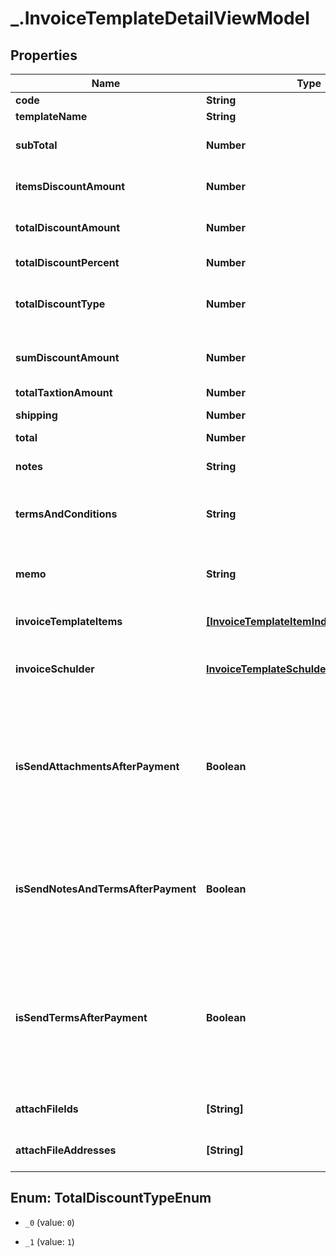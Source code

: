 # _.InvoiceTemplateDetailViewModel

## Properties
Name | Type | Description | Notes
------------ | ------------- | ------------- | -------------
**code** | **String** | کد یکتا | [optional] 
**templateName** | **String** | عنوان | [optional] 
**subTotal** | **Number** | جمع مبلغ پرداختی آیتم های مالی | [optional] 
**itemsDiscountAmount** | **Number** | جمع مبلغ تخفیف آیتم های مالی | [optional] 
**totalDiscountAmount** | **Number** | جمع مبلغ تخفیف آیتم های مالی | [optional] 
**totalDiscountPercent** | **Number** | درصد تخفیف به کل فاکتور | [optional] 
**totalDiscountType** | **Number** | نوع تخفیف به کل فاکتور:  0 = مبلغ  1 = درصد | [optional] 
**sumDiscountAmount** | **Number** | جمع کل تخفیف اعمال شده روی فاکتور | [optional] 
**totalTaxtionAmount** | **Number** | مبلغ مالیات | [optional] 
**shipping** | **Number** | مبلغ حمل و نقل | [optional] 
**total** | **Number** | مبلغ کل | [optional] 
**notes** | **String** | پیامی جهت نمایش به پرداخت کننده | [optional] 
**termsAndConditions** | **String** | متن شرایط و قوانین جهت نمایش به پرداخت کننده | [optional] 
**memo** | **String** | متن دلخواه جهت یادآوری فقط برای صادر کننده فاکتور | [optional] 
**invoiceTemplateItems** | [**[InvoiceTemplateItemIndexViewModel]**](InvoiceTemplateItemIndexViewModel.md) | آیتم های مالی فاکتور | [optional] 
**invoiceSchulder** | [**InvoiceTemplateSchulderIndexViewModel**](InvoiceTemplateSchulderIndexViewModel.md) | ارسال زماندار که رابطه (یک به یک) یا (یک به صفر) دارد | [optional] 
**isSendAttachmentsAfterPayment** | **Boolean** | نمایش فایل های ضمیمه به پرداخت کننده پس از پرداخت موفق = true, نمایش در قبل و بعد از پرداخت = false | [optional] 
**isSendNotesAndTermsAfterPayment** | **Boolean** | نمایش پیام به پرداخت کننده پس از پرداخت موفق = true, نمایش در قبل و بعد از پرداخت = false | [optional] 
**isSendTermsAfterPayment** | **Boolean** | نمایش متن قوانین و مقررات به پرداخت کننده پس از پرداخت موفق = true, نمایش در قبل و بعد از پرداخت = false | [optional] 
**attachFileIds** | **[String]** | لیست کلید یکتای فایل های ضمیمه | [optional] 
**attachFileAddresses** | **[String]** | لیست آدرس فایل های ضمیمه | [optional] 


<a name="TotalDiscountTypeEnum"></a>
## Enum: TotalDiscountTypeEnum


* `_0` (value: `0`)

* `_1` (value: `1`)




